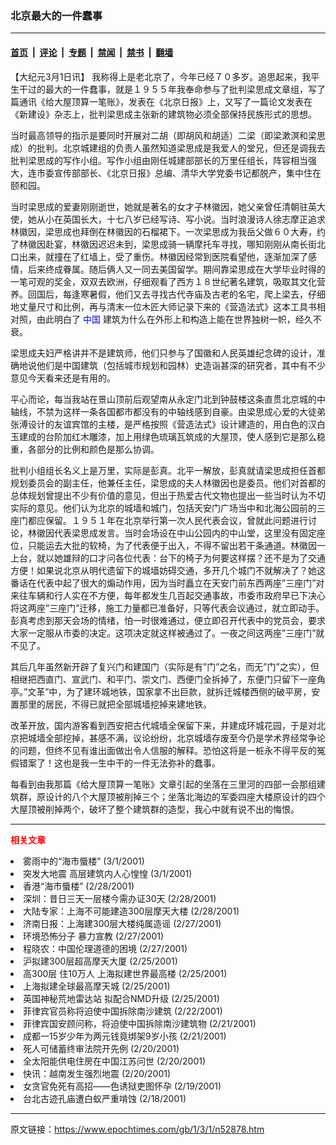 ### 北京最大的一件蠢事

---

#### [首页](../../../..?n52878) &nbsp;|&nbsp; [评论](../../../../../epoch-comment?n52878) &nbsp;|&nbsp; [专题](../../../../../epoch-special?n52878) &nbsp;|&nbsp; [禁闻](../../../../../epoch-news?n52878) &nbsp;|&nbsp; [禁书](../../../../../books?n52878) &nbsp;|&nbsp; [翻墙](https://github.com/gfw-breaker/nogfw/blob/master/README.md?n52878)


<div class="post_content" id="artbody" itemprop="articleBody">
 <!-- article content begin -->
 <p>
  【大纪元3月1日讯】 我称得上是老北京了，今年已经７０多岁。追思起来，我平生干过的最大的一件蠢事，就是１９５５年我奉命参与了批判梁思成文章组，写了篇通讯《给大屋顶算一笔账》，发表在《北京日报》上，又写了一篇论文发表在《新建设》杂志上，批判梁思成主张新的建筑物必须全部保持民族形式的思想。
 </p>
 <p>
  当时最高领导的指示是要同时开展对二胡（即胡风和胡适）二梁（即梁漱溟和梁思成）的批判。北京城建组的负责人虽然知道梁思成是我爱人的堂兄，但还是调我去批判梁思成的写作小组。写作小组由刚任城建部部长的万里任组长，阵容相当强大，连市委宣传部部长、《北京日报》总编、清华大学党委书记都脱产，集中住在颐和园。
 </p>
 <p>
  当时梁思成的爱妻刚刚逝世，她就是著名的女才子林徽因，她父亲曾任清朝驻英大使，她从小在英国长大，十七八岁已经写诗、写小说。当时浪漫诗人徐志摩正追求林徽因，梁思成也拜倒在林徽因的石榴裙下。一次梁思成为我岳父做６０大寿，约了林徽因赴宴，林徽因迟迟未到，梁思成骑一辆摩托车寻找，哪知刚刚从南长街北口出来，就撞在了红墙上，受了重伤。林徽因经常到医院看望他，逐渐加深了感情，后来终成眷属。随后俩人又一同去美国留学。期间靠梁思成在大学毕业时得的一笔可观的奖金，双双去欧洲，仔细观看了西方１８世纪著名建筑，吸取其文化营养。回国后，每逢寒暑假，他们又去寻找古代寺庙及古老的名宅，爬上梁去，仔细地丈量尺寸和比例，再与清末一位木匠大师记录下来的《营造法式》这本工具书相对照，由此明白了
  <ok href="http://www3.epochtimes.com/news/epochnews/main/2.html">
   <font color="blue">
    中国
   </font>
  </ok>
  建筑为什么在外形上和构造上能在世界独树一帜，经久不衰。
 </p>
 <p>
  梁思成夫妇严格讲并不是建筑师，他们只参与了国徽和人民英雄纪念碑的设计，准确地说他们是中国建筑（包括城市规划和园林）史造诣甚深的研究者，其中有不少意见今天看来还是有用的。
 </p>
 <p>
  平心而论，每当我站在景山顶前后观望南从永定门北到钟鼓楼这条直贯北京城的中轴线，不禁为这样一条各国都市都没有的中轴线感到自豪。由梁思成心爱的大徒弟张溥设计的友谊宾馆的主楼，是严格按照《营造法式》设计建造的，用白色的汉白玉建成的台阶加红木雕漆，加上用绿色琉璃瓦筑成的大屋顶，使人感到它是那么稳重，各部分的比例和颜色是那么协调。
 </p>
 <p>
  批判小组组长名义上是万里，实际是彭真。北平一解放，彭真就请梁思成担任首都规划委员会的副主任，他兼任主任，梁思成的夫人林徽因也是委员。他们对首都的总体规划曾提出不少有价值的意见，但出于热爱古代文物也提出一些当时认为不切实际的意见。他们认为北京的城墙和城门，包括天安门广场当中和北海公园前的三座门都应保留。１９５１年在北京举行第一次人民代表会议，曾就此问题进行讨论，林徽因代表梁思成发言。当时会场设在中山公园内的中山堂，这里没有固定座位，只能运去大批的软椅，为了代表便于出入，不得不留出若干条通道。林徽因一上台，就以她雄辩的口才问各位代表：台下的椅子为何要这样摆？还不是为了交通方便！如果说北京从明代遗留下的城墙妨碍交通，多开几个城门不就解决了？她这番话在代表中起了很大的煽动作用，因为当时矗立在天安门前东西两座”三座门”对来往车辆和行人实在不方便，每年都发生几百起交通事故，市委市政府早已下决心将这两座”三座门”迁移，施工力量都已准备好，只等代表会议通过，就立即动手。彭真考虑到那天会场的情绪，怕一时很难通过，便立即召开代表中的党员会，要求大家一定服从市委的决定。这项决定就这样被通过了。一夜之间这两座”三座门”就不见了。
 </p>
 <p>
  其后几年虽然新开辟了复兴门和建国门（实际是有”门”之名，而无”门”之实），但相继把西直门、宣武门、和平门、崇文门、西便门全拆掉了，东便门只留下一座角亭。”文革”中，为了建环城地铁，国家拿不出巨款，就拆迁城楼西侧的破平房，安置那里的居民，不得已就把全部城墙挖掉来建地铁。
 </p>
 <p>
  改革开放，国内游客看到西安把古代城墙全保留下来，并建成环城花园，于是对北京把城墙全部挖掉，甚感不满，议论纷纷，北京城墙存废至今仍是学术界经常争论的问题，但终不见有谁出面做出令人信服的解释。恐怕这将是一桩永不得平反的冤假错案了！这也是我一生中干的一件无法弥补的蠢事。
 </p>
 <p>
  每看到由我那篇《给大屋顶算一笔账》文章引起的坐落在三里河的四部一会那组建筑群，原设计的八个大屋顶被削掉三个；坐落北海边的军委四座大楼原设计的四个大屋顶被削掉两个，破坏了整个建筑群的造型，我心中就有说不出的悔恨。
 </p>
 <hr/>
 <p>
  <b>
   <font color="red">
    相关文章
   </font>
  </b>
  <br/>
 </p>
 <li>
  <ok href="http://epochtimes.com/news/epochnews/newscontent.asp?ID=52771" target="_blank">
   雾雨中的“海市蜃楼”
  </ok>
  (3/1/2001)
  <li>
   <ok href="http://epochtimes.com/news/epochnews/newscontent.asp?ID=52749" target="_blank">
    突发大地震 高层建筑内人心惶惶
   </ok>
   (3/1/2001)
   <li>
    <ok href="http://epochtimes.com/news/epochnews/newscontent.asp?ID=52576" target="_blank">
     香港“海市蜃楼”
    </ok>
    (2/28/2001)
    <li>
     <ok href="http://epochtimes.com/news/epochnews/newscontent.asp?ID=52537" target="_blank">
      深圳：昔日三天一层楼今需办证30天
     </ok>
     (2/28/2001)
     <li>
      <ok href="http://epochtimes.com/news/epochnews/newscontent.asp?ID=52530" target="_blank">
       大陆专家：上海不可能建造300层摩天大楼
      </ok>
      (2/28/2001)
      <li>
       <ok href="http://epochtimes.com/news/epochnews/newscontent.asp?ID=52199" target="_blank">
        济南日报：上海建300层大楼纯属造谣
       </ok>
       (2/27/2001)
       <li>
        <ok href="http://epochtimes.com/news/epochnews/newscontent.asp?ID=52170" target="_blank">
         环境恐怖分子 暴力宣教
        </ok>
        (2/27/2001)
        <li>
         <ok href="http://epochtimes.com/news/epochnews/newscontent.asp?ID=52051" target="_blank">
          程晓农：中国伦理道德的困境
         </ok>
         (2/27/2001)
         <li>
          <ok href="http://epochtimes.com/news/epochnews/newscontent.asp?ID=51357" target="_blank">
           沪拟建300层超高摩天大厦
          </ok>
          (2/25/2001)
          <li>
           <ok href="http://epochtimes.com/news/epochnews/newscontent.asp?ID=51282" target="_blank">
            高300层 住10万人 上海拟建世界最高楼
           </ok>
           (2/25/2001)
           <li>
            <ok href="http://epochtimes.com/news/epochnews/newscontent.asp?ID=51280" target="_blank">
             上海拟建全球最高摩天城
            </ok>
            (2/25/2001)
            <li>
             <ok href="http://epochtimes.com/news/epochnews/newscontent.asp?ID=51273" target="_blank">
              英国神秘荒地雷达站 拟配合NMD升级
             </ok>
             (2/25/2001)
             <li>
              <ok href="http://epochtimes.com/news/epochnews/newscontent.asp?ID=50052" target="_blank">
               菲律宾官员称将迫使中国拆除南沙建筑
              </ok>
              (2/22/2001)
              <li>
               <ok href="http://epochtimes.com/news/epochnews/newscontent.asp?ID=49839" target="_blank">
                菲律宾国安顾问称，将迫使中国拆除南沙建筑物
               </ok>
               (2/21/2001)
               <li>
                <ok href="http://epochtimes.com/news/epochnews/newscontent.asp?ID=49713" target="_blank">
                 成都一15岁少年为两元钱竟绑架9岁小孩
                </ok>
                (2/21/2001)
                <li>
                 <ok href="http://epochtimes.com/news/epochnews/newscontent.asp?ID=49470" target="_blank">
                  死人可储蓄终审法院开先例
                 </ok>
                 (2/20/2001)
                 <li>
                  <ok href="http://epochtimes.com/news/epochnews/newscontent.asp?ID=49239" target="_blank">
                   全太阳能供电住房在中国江苏问世
                  </ok>
                  (2/20/2001)
                  <li>
                   <ok href="http://epochtimes.com/news/epochnews/newscontent.asp?ID=49180" target="_blank">
                    快讯：越南发生强烈地震
                   </ok>
                   (2/20/2001)
                   <li>
                    <ok href="http://epochtimes.com/news/epochnews/newscontent.asp?ID=48991" target="_blank">
                     女贪官免死有高招——色诱狱吏图怀孕
                    </ok>
                    (2/19/2001)
                    <li>
                     <ok href="http://epochtimes.com/news/epochnews/newscontent.asp?ID=48696" target="_blank">
                      台北古迹孔庙遭白蚁严重啃蚀
                     </ok>
                     (2/18/2001)
                     <br/>
                     <!-- article content end -->
                     <div id="below_article_ad">
                     </div>
                    </li>
                   </li>
                  </li>
                 </li>
                </li>
               </li>
              </li>
             </li>
            </li>
           </li>
          </li>
         </li>
        </li>
       </li>
      </li>
     </li>
    </li>
   </li>
  </li>
 </li>
</div>


---

原文链接：https://www.epochtimes.com/gb/1/3/1/n52878.htm
